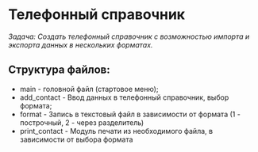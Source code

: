 # Телефонный справочник
*Задача: Создать телефонный справочник с возможностью импорта и экспорта данных в нескольких форматах.*

## Cтруктура файлов:

* main - головной файл (стартовое меню);
* add_contact - Ввод данных в телефонный справочник, выбор формата;
* format - Запись в текстовый файл в зависимости от формата (1 - построчный, 2 - через разделитель)
* print_contact - Модуль печати из необходимого файла, в зависимости от выбора формата